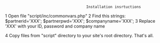                                          Installation insrtuctions

1 Open file "script/inc/commonvars.php"
2 Find this strings:
  $partnerid='XXX';
  $partnerpwd='XXX';
  $companyname='XXX';
3 Replace 'XXX' with your ID, password and company name

4 Copy files from "script" directory to your site's root directory.
That's all.
